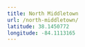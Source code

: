 ```yaml
---
title: North Middletown
url: /north-middletown/
latitude: 38.1450772
longitude: -84.1113165
---
```

